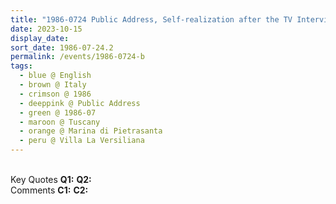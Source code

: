 ```yaml
---
title: "1986-0724 Public Address, Self-realization after the TV Interview with Romano Battaglia, Garden, Villa La Versiliana, Marina di Pietrasanta, Tuscany, Italy"
date: 2023-10-15
display_date: 
sort_date: 1986-07-24.2
permalink: /events/1986-0724-b
tags:
  - blue @ English
  - brown @ Italy
  - crimson @ 1986
  - deeppink @ Public Address
  - green @ 1986-07
  - maroon @ Tuscany
  - orange @ Marina di Pietrasanta
  - peru @ Villa La Versiliana
---
```


<br>

<wave-list>
  <list-title color="DarkSeaGreen" width="55">Key Quotes</list-title>
  <list-item color="BlanchedAlmond" width="280"><b>Q1:</b> <i></i></list-item>
  <list-item color="Lavender" width="280"><b>Q2:</b> <i></i></list-item>
</wave-list>

<br>

<wave-list>
  <list-title color="DarkSeaGreen" width="55">Comments</list-title>
  <list-item color="BlanchedAlmond" width="280"><b>C1:</b> <i></i></list-item>
  <list-item color="Lavender" width="280"><b>C2:</b> <i></i></list-item>
</wave-list>